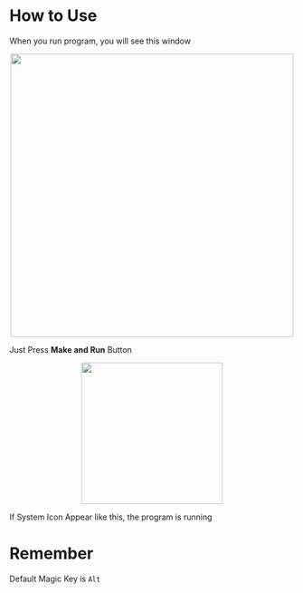 # How to Use

When you run program, you will see this window

<p align="center">
<img src="/images/program.png" width="500"/>
</p>

Just Press **Make and Run** Button

<p align="center">
<img src="/images/tray.png" width="250"/>
</p>

If System Icon Appear like this, the program is running

# Remember

Default Magic Key is `Alt`
